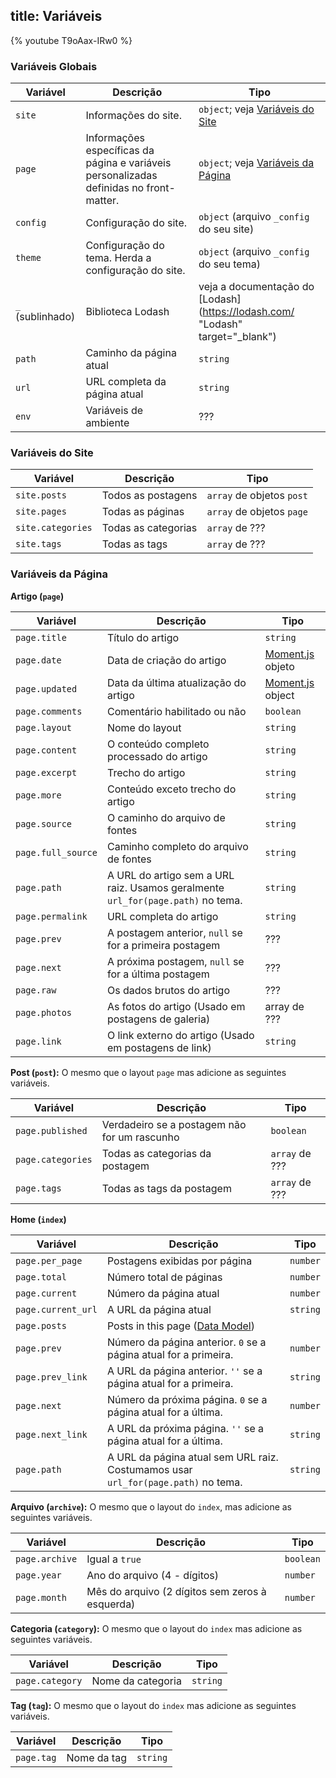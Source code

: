 title: Variáveis
---

{% youtube T9oAax-IRw0 %}

### Variáveis Globais

Variável | Descrição | Tipo
--- | --- | ---
`site` | Informações do site. | `object`; veja [Variáveis do Site]
`page` | Informações específicas da página e  variáveis personalizadas definidas no front-matter. | `object`; veja [Variáveis da Página]
`config` | Configuração do site. | `object` (arquivo `_config` do seu site)
`theme` | Configuração do tema. Herda a configuração do site. | `object` (arquivo `_config` do seu tema)
`_` (sublinhado) | Biblioteca Lodash | veja a documentação do [Lodash](https://lodash.com/  "Lodash" target="_blank")
`path` | Caminho da página atual | `string`
`url` | URL completa da página atual | `string`
`env` | Variáveis de ambiente | ???

### Variáveis do Site

Variável | Descrição | Tipo
--- | --- | ---
`site.posts` | Todos as postagens | `array` de objetos `post`
`site.pages` | Todas as páginas | `array` de objetos `page`
`site.categories` | Todas as categorias | `array` de ???
`site.tags` | Todas as tags | `array` de ???

### Variáveis da Página

**Artigo (`page`)**

Variável | Descrição | Tipo
--- | --- | ---
`page.title` | Título do artigo | `string`
`page.date` | Data de criação do artigo | [Moment.js] objeto
`page.updated` | Data da última atualização do artigo | [Moment.js] object
`page.comments` | Comentário habilitado ou não | `boolean`
`page.layout` | Nome do layout | `string`
`page.content` | O conteúdo completo processado do artigo | `string`
`page.excerpt` | Trecho do artigo| `string`
`page.more` | Conteúdo exceto trecho do artigo | `string`
`page.source` | O caminho do arquivo de fontes | `string`
`page.full_source` | Caminho completo do arquivo de fontes | `string`
`page.path` | A URL do artigo sem a URL raiz. Usamos geralmente `url_for(page.path)` no tema. | `string`
`page.permalink` | URL completa do artigo | `string`
`page.prev` | A postagem anterior, `null` se for a primeira postagem | ???
`page.next` | A próxima postagem, `null` se for a última postagem | ???
`page.raw` | Os dados brutos do artigo | ???
`page.photos` | As fotos do artigo (Usado em postagens de galeria) | array de ???
`page.link` | O link externo do artigo (Usado em postagens de link) | `string`

**Post (`post`):** O mesmo que o layout `page` mas adicione as seguintes variáveis.

Variável | Descrição | Tipo
--- | --- | ---
`page.published` | Verdadeiro se a postagem não for um rascunho | `boolean`
`page.categories` | Todas as categorias da postagem | `array` de ???
`page.tags` | Todas as tags da postagem | `array` de ???

**Home (`index`)**

Variável | Descrição | Tipo
--- | --- | ---
`page.per_page` | Postagens exibidas por página | `number`
`page.total` | Número total de páginas | `number`
`page.current` | Número da página atual | `number`
`page.current_url` | A URL da página atual | `string`
`page.posts` | Posts in this page ([Data Model](https://hexo.io/warehouse/)) | 
`page.prev` | Número da página anterior. `0` se a página atual for a primeira. | `number`
`page.prev_link` | A URL da página anterior. `''` se a página atual for a primeira. | `string`
`page.next` | Número da próxima página. `0` se a página atual for a última. | `number`
`page.next_link` | A URL da próxima página. `''` se a página atual for a última. | `string`
`page.path` | A URL da página atual sem URL raiz. Costumamos usar `url_for(page.path)` no tema. | `string`

**Arquivo (`archive`):** O mesmo que o layout do `index`, mas adicione as seguintes variáveis.

Variável | Descrição | Tipo
--- | --- | ---
`page.archive` | Igual a `true` | `boolean`
`page.year` | Ano do arquivo (4 - dígitos) | `number`
`page.month` | Mês do arquivo (2 dígitos sem zeros à esquerda) | `number`

**Categoria (`category`):** O mesmo que o layout do `index` mas adicione as seguintes variáveis.

Variável | Descrição | Tipo
--- | --- | ---
`page.category` | Nome da categoria | `string`

**Tag (`tag`):** O mesmo que o layout do `index` mas adicione as seguintes variáveis.

Variável | Descrição | Tipo
--- | --- | ---
`page.tag` | Nome da tag | `string`

[Moment.js]: http://momentjs.com/
[Variáveis do Site]: #Variaveis-do-Site
[Variáveis da Página]: #Variaveis-da-Pagina
